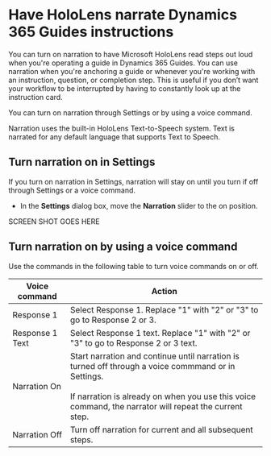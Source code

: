 

# Have HoloLens narrate Dynamics 365 Guides instructions

You can turn on narration to have Microsoft HoloLens read steps out loud when you're operating a guide in Dynamics 365 Guides. You can use narration when you're anchoring a 
guide or whenever you're working with an instruction, question, or completion step. This is useful if you don’t want your workflow to be interrupted by having to constantly look
up at the instruction card.  

You can turn on narration through Settings or by using a voice command.

Narration uses the built-in HoloLens Text-to-Speech system. Text is narrated for any default language that supports Text to Speech.  

## Turn narration on in Settings

If you turn on narration in Settings, narration will stay on until you turn if off through Settings or a voice command.

- In the **Settings** dialog box, move the **Narration** slider to the on position.

SCREEN SHOT GOES HERE

## Turn narration on by using a voice command

Use the commands in the following table to turn voice commands on or off.

|Voice command |Action| 
|----------------------------|-----------------------------------------------------------------|
|Response 1| Select Response 1. Replace "1" with "2" or "3" to go to Response 2 or 3.  |
|Response 1 Text|Select Response 1 text. Replace "1" with "2" or "3" to go to Response 2 or 3 text.|
|Narration On |Start narration and continue until narration is turned off through a voice commmand or in Settings.<br><br>If narration is already on when you use this voice command, the narrator will repeat the current step.| 
|Narration Off| Turn off narration for current and all subsequent steps. |

 
